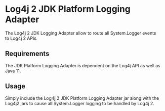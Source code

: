 <!-- vim: set syn=markdown : -->
<!--
    Licensed to the Apache Software Foundation (ASF) under one or more
    contributor license agreements.  See the NOTICE file distributed with
    this work for additional information regarding copyright ownership.
    The ASF licenses this file to You under the Apache License, Version 2.0
    (the "License"); you may not use this file except in compliance with
    the License.  You may obtain a copy of the License at

         http://www.apache.org/licenses/LICENSE-2.0

    Unless required by applicable law or agreed to in writing, software
    distributed under the License is distributed on an "AS IS" BASIS,
    WITHOUT WARRANTIES OR CONDITIONS OF ANY KIND, either express or implied.
    See the License for the specific language governing permissions and
    limitations under the License.
-->

# Log4j 2 JDK Platform Logging Adapter

The Log4j 2 JDK Logging Adapter allow to route all System.Logger events to Log4j 2 APIs.

## Requirements

The JDK Platform Logging Adapter is dependent on the Log4j API as well as Java 11.

## Usage

Simply include the Log4j 2 JDK Platform Logging Adapter jar along with the Log4j2 jars to cause all System.Logger 
logging to be handled by Log4j 2.
